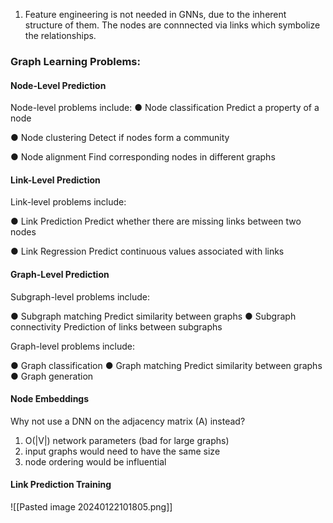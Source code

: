 1. Feature engineering is not needed in GNNs, due to the inherent structure of them. The nodes are connnected via links which symbolize the relationships.

### Graph Learning Problems:
#### Node-Level Prediction
 
Node-level problems include:
● Node classification
Predict a property of a node

● Node clustering
Detect if nodes form a community

● Node alignment
Find corresponding nodes in
different graphs

#### Link-Level Prediction

Link-level problems include:

● Link Prediction
Predict whether there are missing links between two
nodes

● Link Regression
Predict continuous values associated with links


#### Graph-Level Prediction

 Subgraph-level problems include:

● Subgraph matching
Predict similarity between graphs
● Subgraph connectivity
Prediction of links between subgraphs


Graph-level problems include:

● Graph classification
● Graph matching
Predict similarity between graphs
● Graph generation


#### Node Embeddings
Why not use a DNN on the adjacency matrix (A) instead?

1. O(|V|) network parameters (bad for large graphs)
2. input graphs would need to have the same size
3. node ordering would be influential

#### Link Prediction Training

![[Pasted image 20240122101805.png]]


